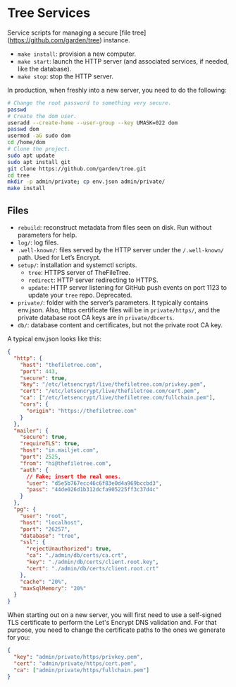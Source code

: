 # Tree Services

Service scripts for managing a secure [file tree] (https://github.com/garden/tree) instance.

- `make install`: provision a new computer.
- `make start`: launch the HTTP server (and associated services, if needed, like the database).
- `make stop`: stop the HTTP server.

In production, when freshly into a new server, you need to do the following:

```bash
# Change the root password to something very secure.
passwd
# Create the dom user.
useradd --create-home --user-group --key UMASK=022 dom
passwd dom
usermod -aG sudo dom
cd /home/dom
# Clone the project.
sudo apt update
sudo apt install git
git clone https://github.com/garden/tree.git
cd tree
mkdir -p admin/private; cp env.json admin/private/
make install
```

## Files

- `rebuild`: reconstruct metadata from files seen on disk. Run without parameters for help.
- `log/`: log files.
- `.well-known/`: files served by the HTTP server under the `/.well-known/` path. Used for Let’s Encrypt.
- `setup/`: installation and systemctl scripts.
  - `tree`: HTTPS server of TheFileTree.
  - `redirect`: HTTP server redirecting to HTTPS.
  - `update`: HTTP server listening for GitHub push events on port 1123 to update your `tree` repo. Deprecated.
- `private/`: folder with the server’s parameters. It typically contains env.json. Also, https certificate files will be in `private/https/`, and the private database root CA keys are in `private/dbcerts`.
- `db/`: database content and certificates, but not the private root CA key.

A typical env.json looks like this:

```json
{
  "http": {
    "host": "thefiletree.com",
    "port": 443,
    "secure": true,
    "key": "/etc/letsencrypt/live/thefiletree.com/privkey.pem",
    "cert": "/etc/letsencrypt/live/thefiletree.com/cert.pem",
    "ca": ["/etc/letsencrypt/live/thefiletree.com/fullchain.pem"],
    "cors": {
      "origin": "https://thefiletree.com"
    }
  },
  "mailer": {
    "secure": true,
    "requireTLS": true,
    "host": "in.mailjet.com",
    "port": 2525,
    "from": "hi@thefiletree.com",
    "auth": {
      // Fake; insert the real ones.
      "user": "d5e5b767ecc46c6f83e0d4a969bccbd3",
      "pass": "44de026d1b312dcfa905225ff3c37d4c"
    }
  },
  "pg": {
    "user": "root",
    "host": "localhost",
    "port": "26257",
    "database": "tree",
    "ssl": {
      "rejectUnauthorized": true,
      "ca": "./admin/db/certs/ca.crt",
      "key": "./admin/db/certs/client.root.key",
      "cert": "./admin/db/certs/client.root.crt"
    },
    "cache": "20%",
    "maxSqlMemory": "20%"
  }
}
```

When starting out on a new server, you will first need to use a self-signed TLS
certificate to perform the Let's Encrypt DNS validation and. For that purpose,
you need to change the certificate paths to the ones we generate for you:

```json
{
  "key": "admin/private/https/privkey.pem",
  "cert": "admin/private/https/cert.pem",
  "ca": ["admin/private/https/fullchain.pem"]
}
```
